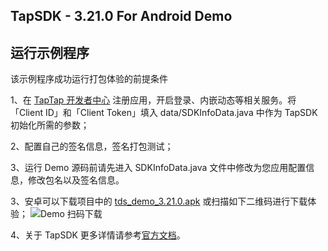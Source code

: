 ## TapSDK - 3.21.0 For Android Demo

## 运行示例程序

该示例程序成功运行打包体验的前提条件

1、在 [TapTap 开发者中心](https://developer.taptap.com/) 注册应用，开启登录、内嵌动态等相关服务。将「Client ID」和「Client Token」填入 data/SDKInfoData.java 中作为 TapSDK 初始化所需的参数；

2、配置自己的签名信息，签名打包测试；

3、运行 Demo 源码前请先进入 SDKInfoData.java 文件中修改为您应用配置信息，修改包名以及签名信息。

3、安卓可以下载项目中的 [tds_demo_3.21.0.apk](https://capacity-files.lcfile.com/ATyPDb8H8ubIOuJrWm6MbyX7fuKNSVfA/tds_demo_3.21.0.apk) 或扫描如下二维码进行下载体验；
![Demo 扫码下载](https://capacity-files.lcfile.com/SCsJCI0WQ4dy8asdVQHBybioCHNhAaOi/1_998511691_171_85_3_756003465_66a30ffaa27e892c70189554709f1fbd.png)

4、关于 TapSDK 更多详情请参考[官方文档](https://developer.taptap.com/docs/sdk/)。

